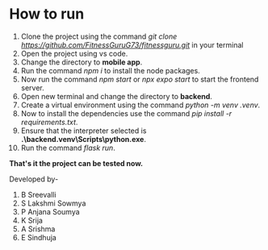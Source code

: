 # How to run

1. Clone the project using the command _git clone https://github.com/FitnessGuruG73/fitnessguru.git_ in your terminal
2. Open the project using vs code.
3. Change the directory to **mobile app**.
4. Run the command _npm i_ to install the node packages.
5. Now run the command _npm start_ or _npx expo start_ to start the frontend server.
6. Open new terminal and change the directory to **backend**.
7. Create a virtual environment using the command _python -m venv .venv_.
8. Now to install the dependencies use the command _pip install -r requirements.txt_.
9. Ensure that the interpreter selected is **.\backend\.venv\Scripts\python.exe**.
10. Run the command _flask run_.

**That's it the project can be tested now.**

Developed by-
1. B Sreevalli
2. S Lakshmi Sowmya
3. P Anjana Soumya
4. K Srija
5. A Srishma
6. E Sindhuja
